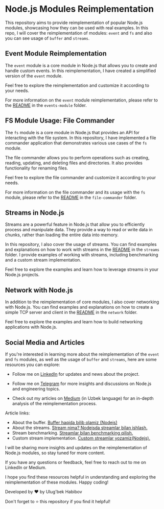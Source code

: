 # Node.js Modules Reimplementation

This repository aims to provide reimplementation of popular Node.js modules, showcasing how they can be used with real examples. In this repo, I will cover the reimplementation of modules: `event` and `fs` and also you can see usage of `buffer` and `streams`.

## Event Module Reimplementation

The `event` module is a core module in Node.js that allows you to create and handle custom events. In this reimplementation, I have created a simplified version of the `event` module.

Feel free to explore the reimplementation and customize it according to your needs.

For more information on the `event` module reimplementation, please refer to the [README](./events-module/README.md) in the `events-module` folder.

## FS Module Usage: File Commander

The `fs` module is a core module in Node.js that provides an API for interacting with the file system. In this repository, I have implemented a file commander application that demonstrates various use cases of the `fs` module.

The file commander allows you to perform operations such as creating, reading, updating, and deleting files and directories. It also provides functionality for renaming files.

Feel free to explore the file commander and customize it according to your needs.

For more information on the file commander and its usage with the `fs` module, please refer to the [README](./file-commander/README.md) in the `file-commander` folder.

## Streams in Node.js

Streams are a powerful feature in Node.js that allow you to efficiently process and manipulate data. They provide a way to read or write data in chunks, rather than loading the entire data into memory.

In this repository, I also cover the usage of streams. You can find examples and explanations on how to work with streams in the [README](./streams/README.md) in the `streams` folder. I provide examples of working with streams, including benchmarking and a custom stream implementation.

Feel free to explore the examples and learn how to leverage streams in your Node.js projects.

## Network with Node.js

In addition to the reimplementation of core modules, I also cover networking with Node.js. You can find examples and explanations on how to create a simple TCP server and client in the [README](./network/README.md) in the `network` folder.

Feel free to explore the examples and learn how to build networking applications with Node.js.

## Social Media and Articles

If you're interested in learning more about the reimplementation of the `event` and `fs` modules, as well as the usage of `buffer` and `streams`, here are some resources you can explore:

- Follow me on [LinkedIn](https://www.linkedin.com/in/ulugbekhabibov) for updates and news about the project.

- Follow me on [Telegram](https://t.me/+pBD38RkcBI5hZThi) for more insights and discussions on Node.js and engineering topics.

- Check out my articles on [Medium](https://medium.com/@habibovulugbek) (in Uzbek language) for an in-depth analysis of the reimplementation process.

Article links:

- About the buffer. [Buffer haqida bilib olamiz (Nodejs)](https://medium.com/@habibovulugbek/buffer-haqida-bilib-olamiz-nodejs-9e8193c387da)
- About the streams. [Stream nima? Nodejsda streamlar bilan ishlash.](https://medium.com/@habibovulugbek/stream-nima-nodejsda-ortida-streamlar-qanday-ishlaydi-77256825ec51)
- Stream benchmarking. [Streamlar bilan benchmarking qilish.](https://medium.com/@habibovulugbek/streamni-benchmark-qilamiz-nodejs-4aa153c614f2)
- Custom stream implementation. [Custom streamlar yozamiz(Nodejs).](https://habibovulugbek.medium.com/custom-streamlar-yozamiz-nodejs-65eaf08185e7)

I will be sharing more insights and updates on the reimplementation of Node.js modules, so stay tuned for more content.

If you have any questions or feedback, feel free to reach out to me on LinkedIn or Medium.

I hope you find these resources helpful in understanding and exploring the reimplementation of these modules. Happy coding!

Developed by ❤️ by Ulug'bek Habibov

Don't forget to ⭐ this repository if you find it helpful!
